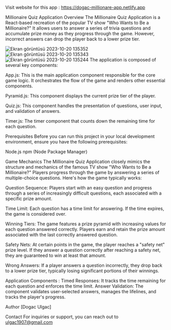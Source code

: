
Visit website for this app : https://dogac-millionare-app.netlify.app

Millionaire Quiz Application
Overview
The Millionaire Quiz Application is a React-based recreation of the popular TV show "Who Wants to Be a Millionaire?" It allows users to answer a series of trivia questions and accumulate prize money as they progress through the game. However, incorrect answers can drop the player back to a lower prize tier.

![Ekran görüntüsü 2023-10-20 135352](https://github.com/DogacUlgacc/react-millionare-app/assets/118834752/181734e7-9609-46bf-9028-3771b2b7e6f1)
![Ekran görüntüsü 2023-10-20 135343](https://github.com/DogacUlgacc/react-millionare-app/assets/118834752/7415ec64-20ab-451a-8395-1a6ffd10816f)
![Ekran görüntüsü 2023-10-20 135244](https://github.com/DogacUlgacc/react-millionare-app/assets/118834752/927f040e-49b9-442d-b0da-54204afed008)
The application is composed of several key components:

App.js: This is the main application component responsible for the core game logic. It orchestrates the flow of the game and renders other essential components.

Pyramid.js: This component displays the current prize tier of the player.

Quiz.js: This component handles the presentation of questions, user input, and validation of answers.

Timer.js: The timer component that counts down the remaining time for each question.

Prerequisites
Before you can run this project in your local development environment, ensure you have the following prerequisites:

Node.js
npm (Node Package Manager)

Game Mechanics
The Millionaire Quiz Application closely mimics the structure and mechanics of the famous TV show "Who Wants to Be a Millionaire?" Players progress through the game by answering a series of multiple-choice questions. Here's how the game typically works:

Question Sequence: Players start with an easy question and progress through a series of increasingly difficult questions, each associated with a specific prize amount.

Time Limit: Each question has a time limit for answering. If the time expires, the game is considered over.

Winning Tiers: The game features a prize pyramid with increasing values for each question answered correctly. Players earn and retain the prize amount associated with the last correctly answered question.

Safety Nets: At certain points in the game, the player reaches a "safety net" prize level. If they answer a question correctly after reaching a safety net, they are guaranteed to win at least that amount.

Wrong Answers: If a player answers a question incorrectly, they drop back to a lower prize tier, typically losing significant portions of their winnings.

Application Components : 
Timed Responses: It tracks the time remaining for each question and enforces the time limit.
Answer Validation: The component validates user-selected answers, manages the lifelines, and tracks the player's progress.

Author
[Dogac Ulgac]

Contact
For inquiries or support, you can reach out to ulgac1907@gmail.com

